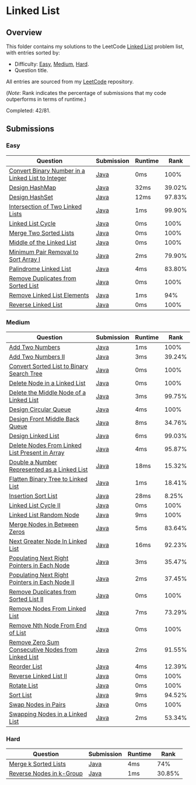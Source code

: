 # Linked List

## Overview
This folder contains my solutions to the LeetCode [Linked List](https://leetcode.com/problem-list/linked-list/) problem list,
with entries sorted by:
- Difficulty: [Easy](#easy), [Medium](#medium), [Hard](#hard).
- Question title.

All entries are sourced from my [LeetCode](https://github.com/shumarb/leetcode) repository.

(*Note*: Rank indicates the percentage of submissions that my code outperforms in terms of runtime.)

Completed: 42/81.

## Submissions
### Easy
| Question                                                                                                                                          | Submission                                                                                                       | Runtime | Rank   |
|---------------------------------------------------------------------------------------------------------------------------------------------------|------------------------------------------------------------------------------------------------------------------|---------|--------|
| [Convert Binary Number in a Linked List to Integer](https://leetcode.com/problems/convert-binary-number-in-a-linked-list-to-integer/description/) | [Java](https://github.com/shumarb/leetcode/blob/main/submissions/ConvertBinaryNumberInALinkedListToInteger.java) | 0ms     | 100%   |
| [Design HashMap](https://leetcode.com/problems/design-hashmap/description/)                                                                       | [Java](https://github.com/shumarb/leetcode/blob/main/submissions/MyHashMap.java)                                 | 32ms    | 39.02% |
| [Design HashSet](https://leetcode.com/problems/design-hashset/description/)                                                                       | [Java](https://github.com/shumarb/leetcode/blob/main/submissions/MyHashSet.java)                                 | 12ms    | 97.83% |
| [Intersection of Two Linked Lists](https://leetcode.com/problems/intersection-of-two-linked-lists/description/)                                   | [Java](https://github.com/shumarb/leetcode/blob/main/submissions/IntersectionOfTwoLinkedLists.java)              | 1ms     | 99.90% |
| [Linked List Cycle](https://leetcode.com/problems/linked-list-cycle/description/)                                                                 | [Java](https://github.com/shumarb/leetcode/blob/main/submissions/LinkedListCycle.java)                           | 0ms     | 100%   |
| [Merge Two Sorted Lists](https://leetcode.com/problems/merge-two-sorted-lists/description/)                                                       | [Java](https://github.com/shumarb/leetcode/blob/main/submissions/MergeTwoSortedLists.java)                       | 0ms     | 100%   |
| [Middle of the Linked List](https://leetcode.com/problems/middle-of-the-linked-list/description/)                                                 | [Java](https://github.com/shumarb/leetcode/blob/main/submissions/MiddleOfTheLinkedList.java)                     | 0ms     | 100%   |
| [Minimum Pair Removal to Sort Array I](https://leetcode.com/problems/minimum-pair-removal-to-sort-array-i/description/)                           | [Java](https://github.com/shumarb/leetcode/blob/main/submissions/MinimumPairRemovalToSortArrayOne.java)          | 2ms     | 79.90% |
| [Palindrome Linked List](https://leetcode.com/problems/palindrome-linked-list/description/)                                                       | [Java](https://github.com/shumarb/leetcode/blob/main/submissions/PalindromeLinkedList.java)                      | 4ms     | 83.80% |
| [Remove Duplicates from Sorted List](https://leetcode.com/problems/remove-duplicates-from-sorted-list/description/)                               | [Java](https://github.com/shumarb/leetcode/blob/main/submissions/RemoveDuplicatesFromSortedList.java)            | 0ms     | 100%   |
| [Remove Linked List Elements](https://leetcode.com/problems/remove-linked-list-elements/description/)                                             | [Java](https://github.com/shumarb/leetcode/blob/main/submissions/RemoveLinkedListElements.java)                  | 1ms     | 94%    |
| [Reverse Linked List](https://leetcode.com/problems/reverse-linked-list/description/)                                                             | [Java](https://github.com/shumarb/leetcode/blob/main/submissions/ReverseLinkedList.java)                         | 0ms     | 100%   |

### Medium
| Question                                                                                                                                            | Submission                                                                                                         | Runtime | Rank   |
|-----------------------------------------------------------------------------------------------------------------------------------------------------|--------------------------------------------------------------------------------------------------------------------|---------|--------|
| [Add Two Numbers](https://leetcode.com/problems/add-two-numbers/description/)                                                                       | [Java](https://github.com/shumarb/leetcode/blob/main/submissions/AddTwoNumbers.java)                               | 1ms     | 100%   |
| [Add Two Numbers II](https://leetcode.com/problems/add-two-numbers-ii/description/)                                                                 | [Java](https://github.com/shumarb/leetcode/blob/main/submissions/AddTwoNumbersTwo.java)                            | 3ms     | 39.24% |
| [Convert Sorted List to Binary Search Tree](https://leetcode.com/problems/convert-sorted-list-to-binary-search-tree/description/)                   | [Java](https://github.com/shumarb/leetcode/blob/main/submissions/ConvertSortedListToBinarySearchTree.java)         | 0ms     | 100%   |
| [Delete Node in a Linked List](https://leetcode.com/problems/delete-node-in-a-linked-list/description/)                                             | [Java](https://github.com/shumarb/leetcode/blob/main/submissions/DeleteNodeInALinkedList.java)                     | 0ms     | 100%   |
| [Delete the Middle Node of a Linked List](https://leetcode.com/problems/delete-the-middle-node-of-a-linked-list/description/)                       | [Java](https://github.com/shumarb/leetcode/blob/main/submissions/DeleteTheMiddleNodeOfALinkedList.java)            | 3ms     | 99.75% |
| [Design Circular Queue](https://leetcode.com/problems/design-circular-queue/description/)                                                           | [Java](https://github.com/shumarb/leetcode/blob/main/submissions/MyCircularQueue.java)                             | 4ms     | 100%   |
| [Design Front Middle Back Queue](https://leetcode.com/problems/design-front-middle-back-queue/description/)                                         | [Java](https://github.com/shumarb/leetcode/blob/main/submissions/FrontMiddleBackQueue.java)                        | 8ms     | 34.76% |
| [Design Linked List](https://leetcode.com/problems/design-linked-list/description/)                                                                 | [Java](https://github.com/shumarb/leetcode/blob/main/submissions/MyLinkedList.java)                                | 6ms     | 99.03% |
| [Delete Nodes From Linked List Present in Array](https://leetcode.com/problems/delete-nodes-from-linked-list-present-in-array/description/)         | [Java](https://github.com/shumarb/leetcode/blob/main/submissions/DeleteNodesFromLinkedListPresentInArray.java)     | 4ms     | 95.87% |
| [Double a Number Represented as a Linked List](https://leetcode.com/problems/double-a-number-represented-as-a-linked-list/description/)             | [Java](https://github.com/shumarb/leetcode/blob/main/submissions/DoubleANumberRepresentedAsALinkedList.java)       | 18ms    | 15.32% |
| [Flatten Binary Tree to Linked List](https://leetcode.com/problems/flatten-binary-tree-to-linked-list/description/)                                 | [Java](https://github.com/shumarb/leetcode/blob/main/submissions/FlattenBinaryTreeToLinkedList.java)               | 1ms     | 18.41% |
| [Insertion Sort List](https://leetcode.com/problems/insertion-sort-list/description/)                                                               | [Java](https://github.com/shumarb/leetcode/blob/main/submissions/InsertionSortList.java)                           | 28ms    | 8.25%  |
| [Linked List Cycle II](https://leetcode.com/problems/linked-list-cycle-ii/description/)                                                             | [Java](https://github.com/shumarb/leetcode/blob/main/submissions/LinkedListCycleTwo.java)                          | 0ms     | 100%   |
| [Linked List Random Node](https://leetcode.com/problems/linked-list-random-node/description/)                                                       | [Java](https://github.com/shumarb/leetcode/blob/main/submissions/LinkedListRandomNode.java)                        | 9ms     | 100%   |
| [Merge Nodes in Between Zeros](https://leetcode.com/problems/merge-nodes-in-between-zeros/description/)                                             | [Java](https://github.com/shumarb/leetcode/blob/main/submissions/MergeNodesInBetweenZeros.java)                    | 5ms     | 83.64% |
| [Next Greater Node In Linked List](https://leetcode.com/problems/next-greater-node-in-linked-list/description/)                                     | [Java](https://github.com/shumarb/leetcode/blob/main/submissions/NextGreaterNodeInLinkedList.java)                 | 16ms    | 92.23% |
| [Populating Next Right Pointers in Each Node](https://leetcode.com/problems/populating-next-right-pointers-in-each-node/description/)               | [Java](https://github.com/shumarb/leetcode/blob/main/submissions/PopulatingNextRightPointersInEachNode.java)       | 3ms     | 35.47% |
| [Populating Next Right Pointers in Each Node II](https://leetcode.com/problems/populating-next-right-pointers-in-each-node-ii/description/)         | [Java](https://github.com/shumarb/leetcode/blob/main/submissions/PopulatingNextRightPointersInEachNodeTwo.java)    | 2ms     | 37.45% |
| [Remove Duplicates from Sorted List II](https://leetcode.com/problems/remove-duplicates-from-sorted-list-ii/description/)                           | [Java](https://github.com/shumarb/leetcode/blob/main/submissions/RemoveDuplicatesFromSortedListTwo.java)           | 0ms     | 100%   |
| [Remove Nodes From Linked List](https://leetcode.com/problems/remove-nodes-from-linked-list/description/)                                           | [Java](https://github.com/shumarb/leetcode/blob/main/submissions/RemoveNodesFromLinkedList.java)                   | 7ms     | 73.29% |
| [Remove Nth Node From End of List](https://leetcode.com/problems/remove-nth-node-from-end-of-list/description/)                                     | [Java](https://github.com/shumarb/leetcode/blob/main/submissions/RemoveNthNodeFromEndOfList.java)                  | 0ms     | 100%   |
| [Remove Zero Sum Consecutive Nodes from Linked List](https://leetcode.com/problems/remove-zero-sum-consecutive-nodes-from-linked-list/description/) | [Java](https://github.com/shumarb/leetcode/blob/main/submissions/RemoveZeroSumConsecutiveNodesFromLinkedList.java) | 2ms     | 91.55% |
| [Reorder List](https://leetcode.com/problems/reorder-list/description/)                                                                             | [Java](https://github.com/shumarb/leetcode/blob/main/submissions/ReorderList.java)                                 | 4ms     | 12.39% |
| [Reverse Linked List II](https://leetcode.com/problems/reverse-linked-list-ii/description/)                                                         | [Java](https://github.com/shumarb/leetcode/blob/main/submissions/ReverseLinkedListTwo.java)                        | 0ms     | 100%   |
| [Rotate List](https://leetcode.com/problems/rotate-list/description/)                                                                               | [Java](https://github.com/shumarb/leetcode/blob/main/submissions/RotateList.java)                                  | 0ms     | 100%   |
| [Sort List](https://leetcode.com/problems/remove-duplicates-from-sorted-list/description/)                                                          | [Java](https://github.com/shumarb/leetcode/blob/main/submissions/SortList.java)                                    | 9ms     | 94.52% |
| [Swap Nodes in Pairs](https://leetcode.com/problems/swap-nodes-in-pairs/description/)                                                               | [Java](https://github.com/shumarb/leetcode/blob/main/submissions/SwapNodesInPairs.java)                            | 0ms     | 100%   |
| [Swapping Nodes in a Linked List](https://leetcode.com/problems/swapping-nodes-in-a-linked-list/description/)                                       | [Java](https://github.com/shumarb/leetcode/blob/main/submissions/SwappingNodesInALinkedList.java)                  | 2ms     | 53.34% |

### Hard
| Question                                                                                        | Submission                                                                                  | Runtime | Rank   |
|-------------------------------------------------------------------------------------------------|---------------------------------------------------------------------------------------------|---------|--------|
| [Merge k Sorted Lists](https://leetcode.com/problems/merge-k-sorted-lists/description/)         | [Java](https://github.com/shumarb/leetcode/blob/main/submissions/MergeKSortedLists.java)    | 4ms     | 74%    |
| [Reverse Nodes in k-Group](https://leetcode.com/problems/reverse-nodes-in-k-group/description/) | [Java](https://github.com/shumarb/leetcode/blob/main/submissions/ReverseNodesInKGroup.java) | 1ms     | 30.85% |
